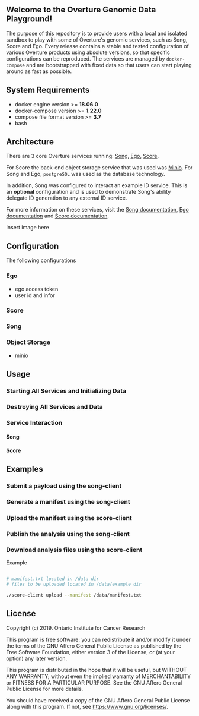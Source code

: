 Welcome to the Overture Genomic Data Playground!
---

The purpose of this repository is to provide users with a local and isolated sandbox to play with some of Overture's genomic services, such as Song, Score and Ego. 
Every release contains a stable and tested configuration of various Overture products using absolute versions, so that specific configurations can be reproduced. 
The services are managed by `docker-compose` and are bootstrapped with fixed data so that users can start playing around as fast as possible.

## System Requirements
- docker engine version >= **18.06.0**
- docker-compose version >= **1.22.0**
- compose file format version >= **3.7**
- bash

## Architecture
There are 3 core Overture services running: [Song](https://www.overture.bio/products/song), [Ego](https://www.overture.bio/products/ego), [Score](https://www.overture.bio/products/score). 

For Score the back-end object storage service that was used was [Minio](https://min.io/). For Song and Ego, `postgreSQL` was used as the database technology.

In addition, Song was configured to interact an example ID service. This is an **optional** configuration and is used to demonstrate Song's ability delegate ID generation to any external ID service. 

For more information on these services, visit the [Song documentation](https://song-docs.readthedocs.io), [Ego documentation](https://ego.readthedocs.io) and [Score documentation](https://score-docs.readthedocs.io). 

Insert image here

## Configuration
The following configurations
### Ego
- ego access token
- user id and infor
### Score
### Song
### Object Storage
- minio

## Usage
### Starting All Services and Initializing Data
### Destroying All Services and Data
### Service Interaction
#### Song
#### Score

## Examples
### Submit a payload using the song-client
### Generate a manifest using the song-client
### Upload the manifest using the score-client
### Publish the analysis using the song-client
### Download analysis files using the score-client


Example
```bash

# manifest.txt located in /data dir
# files to be uploaded located in /data/example dir

./score-client upload --manifest /data/manifest.txt
```

## License
Copyright (c) 2019. Ontario Institute for Cancer Research

This program is free software: you can redistribute it and/or modify
it under the terms of the GNU Affero General Public License as
published by the Free Software Foundation, either version 3 of the
License, or (at your option) any later version.

This program is distributed in the hope that it will be useful,
but WITHOUT ANY WARRANTY; without even the implied warranty of
MERCHANTABILITY or FITNESS FOR A PARTICULAR PURPOSE.  See the
GNU Affero General Public License for more details.

You should have received a copy of the GNU Affero General Public License
along with this program.  If not, see <https://www.gnu.org/licenses/>.
